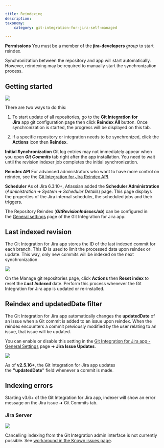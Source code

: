 ```yaml
---

title: Reindexing
description:
taxonomy:
    category: git-integration-for-jira-self-managed

---
```

**Permissions**
You must be a member of the **jira-developers** _group_ to start reindex.

Synchronization between the repository and app will start automatically. However, reindexing may be required to manually start the synchronization process.

## Getting started

![](https://bigbrassband.atlassian.net/wiki/download/attachments/1930399289/gitserver-gitmgr-reindex-all-reindex-actions.png?version=1&modificationDate=1630642930639&cacheVersion=1&api=v2)

There are two ways to do this:

1.  To start update of all repositories, go to the **Git Integration for Jira** app git configuration page then click **Reindex All** button. Once synchronization is started, the progress will be displayed on this tab.

2.  If a specific repository or integration needs to be synchronized, click the **Actions** icon then **Reindex**.


**Initial Synchronization**
Git log entries may not immediately appear when you open _**Git Commits**_ tab right after the app installation. You need to wait until the revision indexer job completes the initial synchronization.

**Reindex API**
For advanced administrators who want to have more control on reindex, see the [Git Integration for Jira Reindex API](/git-integration-for-jira-self-managed/Reindex-API).

**Scheduler**
As of Jira 6.3.10+, Atlassian added the **Scheduler Administration** (_Administration_ ➜ _System_ ➜ _Scheduler Details_) page. This page displays the properties of the Jira internal scheduler, the scheduled jobs and their triggers.

The Repository Reindex (_**GitRevisionIndexerJob**_) can be configured in the [General settings](/git-integration-for-jira-self-managed/general-settings/) page of the Git Integration for Jira app.

## Last indexed revision

The Git Integration for Jira app stores the ID of the last indexed commit for each branch. This ID is used to limit the processed data upon reindex or update. This way, only new commits will be indexed on the next synchronization.

![](https://bigbrassband.atlassian.net/wiki/download/attachments/1930399289/gitserver-gitmgr-actions-reset-index.png?version=1&modificationDate=1630642930870&cacheVersion=1&api=v2)

On the Manage git repositories page, click **Actions** then **Reset index** to reset the _**Last**_ _**Indexed**_ date. Perform this process whenever the Git Integration for Jira app is updated or re-installed.

## Reindex and updatedDate filter

The Git Integration for Jira app automatically changes the **updatedDate** of an issue when a Git commit is added to an issue upon reindex. When the reindex encounters a commit previously modified by the user relating to an issue, that issue will be updated.

You can enable or disable this setting in the [Git Integration for Jira app - General Settings](/git-integration-for-jira-self-managed/general-settings/) page ➜ **Jira Issue Updates**.

![](https://bigbrassband.atlassian.net/wiki/download/thumbnails/1930399289/gitserver-gencfg-last-updated-field.png?version=1&modificationDate=1630642931102&cacheVersion=1&api=v2&width=557&height=386)

As of **v2.5.16+**, the Git Integration for Jira app updates the **"updatedDate"** field whenever a commit is made.

## Indexing errors

Starting v3.6+ of the Git Integration for Jira app, indexer will show an error message on the Jira issue ➜ Git Commits tab.

### Jira Server

![](https://bigbrassband.atlassian.net/wiki/download/thumbnails/1930399289/git-server-indexing-error-sample.png?version=1&modificationDate=1630642930175&cacheVersion=1&api=v2&width=442&height=131)

Cancelling indexing from the Git Integration admin interface is not currently possible. See [workaround in the Known issues page](/git-integration-for-jira-self-managed/known-issues/).
